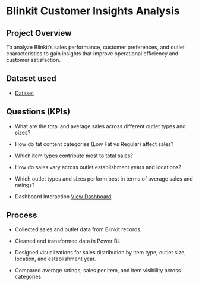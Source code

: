 # Blinkit Customer Insights Analysis

## Project Overview

To analyze Blinkit’s sales performance, customer preferences, and outlet characteristics to gain insights that improve operational efficiency and customer satisfaction.

## Dataset used
- <a href="https://github.com/saiprakash364/Blinkit-Project-Report/blob/main/BlinkIT%20Grocery%20Data.xlsx">Dataset</a>

## Questions (KPIs)

- What are the total and average sales across different outlet types and sizes?

- How do fat content categories (Low Fat vs Regular) affect sales?

- Which item types contribute most to total sales?

- How do sales vary across outlet establishment years and locations?

- Which outlet types and sizes perform best in terms of average sales and ratings?

- Dashboard Interaction <a href="https://github.com/saiprakash364/Blinkit-Project-Report/blob/main/WhatsApp%20Image%202025-08-09%20at%2022.46.24_1635c988.jpg">View Dashboard</a>

## Process

- Collected sales and outlet data from Blinkit records.

- Cleaned and transformed data in Power BI.

- Designed visualizations for sales distribution by item type, outlet size, location, and establishment year.

- Compared average ratings, sales per item, and item visibility across categories.
